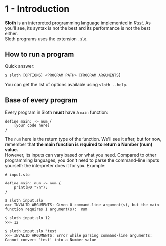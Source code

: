# 1 - Introduction

**Sloth** is an interpreted programming language implemented in _Rust_. As you'll see, its syntax is not the best and its performance is not the best either.  
Sloth programs uses the extension `.slo`.

## How to run a program

Quick answer:
```
$ sloth [OPTIONS] <PROGRAM PATH> [PROGRAM ARGUMENTS]
```

You can get the list of options available using `sloth --help`.


## Base of every program

Every program in Sloth **must** have a `main` function:
```
define main: -> num {
    [your code here]
}
```

The `num` here is the return type of the function. We'll see it after, but for now, remember that **the main function is required to return a Number (num) value.**  
However, its inputs can vary based on what you need. Compared to other programming languages, you don't need to parse the command-line inputs yourself: the interpreter does it for you. Example:

```
# input.slo

define main: num -> num {
    print(@0 "\n");
}
```

```
$ sloth input.slo
>>> INVALID ARGUMENTS: Given 0 command-line argument(s), but the main function requires 1 argument(s):  num

$ sloth input.slo 12
>>> 12

$ sloth input.slo "test
>>> INVALID ARGUMENTS: Error while parsing command-line arguments: Cannot convert 'test' into a Number value
```